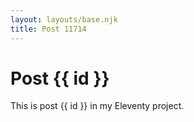 ```yaml
---
layout: layouts/base.njk
title: Post 11714
---
```


# Post {{ id }}

This is post {{ id }} in my Eleventy project.
